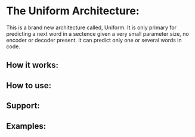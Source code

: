 # The Uniform Architecture:
This is a brand new architecture called, Uniform. 
It is only primary for predicting a next word in a sectence given a very small parameter size, no encoder or decoder present.
It can predict only one or several words in code.

## How it works:

## How to use:

## Support:

## Examples:
